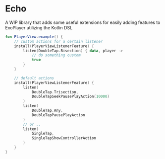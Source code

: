 # Echo

A WIP library that adds some useful extensions for easily adding features to ExoPlayer utilizing the Kotlin DSL

```kotlin
fun PlayerView.example() {
    // custom actions for a certain listener
    install(PlayerViewListenerFeature) {
        listen(DoubleTap.Bisection) { data, player ->
            // do something custom
            true
        }
    }

    // default actions
    install(PlayerViewListenerFeature) {
        listen(
            DoubleTap.Trisection,
            DoubleTapSeekPausePlayAction(10000)
        )
        listen(
            DoubleTap.Any,
            DoubleTapPausePlayAction
        )
        // or ..
        listen(
            SingleTap,
            SingleTapShowControllerAction
        )
    }
}

```
